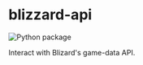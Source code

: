<!--
    =====================================
    generator=datazen
    version=1.2.1
    hash=0b4f8cb235125647962a9fa916295d97
    =====================================
-->

# blizzard-api

![Python package](https://github.com/vkottler/keybinds/workflows/Python%20package/badge.svg)

Interact with Blizard's game-data API.
